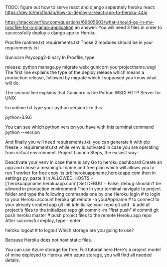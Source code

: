 TODO:
figure out how to serve react and django separately heroku
react: https://dev.to/mrcflorian/how-to-deploy-a-react-app-to-heroku-44ig


https://stackoverflow.com/questions/69605603/what-should-go-in-my-procfile-for-a-django-application
  an answer:
  You will need 3 files in order to successfully deploy a django app to Heroku.

Procfile
runtime.txt
requirements.txt
Those 2 modules should be in your requirements.txt

Gunicorn
Psycopg2-binary
In Procfile, type

release: python manage.py migrate
web: gunicorn yourprojectname.wsgi
The first line explains the type of the deploy release which means a production release, followed by migrate which I supposed you know what will do.

The second line explains that Gunicorn is the Python WSGI HTTP Server for UNIX

In runtime.txt type your python version like this

python-3.9.6

You can see which python version you have with this terminal command python --version

And finally you will need requirements.txt, you can generate it with pip freeze > requirements.txt while venv is activated in case you are operating from virtual environment.
Project Launch Steps, the easiest way:

Deactivate your venv in case there is any
Go to heroku dashboard
Create an app and chose a meaningful name and free plan which will allows you to run 1 worker for free
copy its url: herokuappname.herokuapp.com then in settings.py, paste it in ALLOWED_HOSTS = ['herokuappname.herokuapp.com']
Set DEBUG = False, debug shouldn't be allowed in production environment
Then in your terminal navigate to project folder and type the following commands one by one
Heroku login # to login to your Heroku account
heroku git:remote -a yourAppname # to connect to your already created app
git init # Initialize your repo
git add . # add all project's files to the initialized repo
git commit -m "first push" # commit
git push heroku master # push project files to the remote Heroku app repo
After successful deploy, type - enter

heroku logout # to logout
Which storage are you going to use?

Because Heroku does not host static files.

You can use Azure storage for free. Full tutorial here
Here's a project model of mine deployed to Heroku with azure storage, you will find all needed details.

